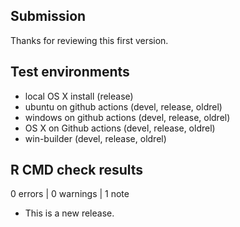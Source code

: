 ## Submission

Thanks for reviewing this first version.

## Test environments

* local OS X install (release)
* ubuntu on github actions (devel, release, oldrel)
* windows on github actions (devel, release, oldrel)
* OS X on Github actions (devel, release, oldrel)
* win-builder (devel, release, oldrel)

## R CMD check results

0 errors | 0 warnings | 1 note

* This is a new release.
